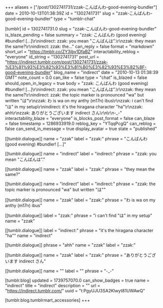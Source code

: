 +++
aliases = ["/post/1302741731/zzak-こんばんわ-good-evening-bundler"]
date = 2010-10-13T01:38:39Z
id = "1302741731"
slug = "zzak-こんばんわ-good-evening-bundler"
type = "tumblr-chat"

[tumblr]
id = 1302741731.0
slug = "zzak-こんばんわ-good-evening-bundler"
is_blaze_pending = false
summary = "zzak: こんばんわ (good evening) #bundler! [...]\r\nindirect: zzak: you mean \"こんばんは”.\r\nzzak: they mean the same?\r\nindirect: zzak: the..."
can_reply = false
format = "markdown"
short_url = "https://tmblr.co/ZY3jby1DfaBZ"
interactability_reblog = "everyone"
id_string = "1302741731"
post_url = "https://indirect.tumblr.com/post/1302741731/zzak-%E3%81%93%E3%82%93%E3%81%B0%E3%82%93%E3%82%8F-good-evening-bundler"
blog_name = "indirect"
date = "2010-10-13 01:38:39 GMT"
note_count = 0.0
can_like = false
type = "chat"
is_blazed = false
should_open_in_legacy = true
body = "zzak: こんばんわ (good evening) #bundler! [...]\r\nindirect: zzak: you mean \"こんばんは”.\r\nzzak: they mean the same?\r\nindirect: zzak: the topic marker is pronounced \"wa\" but written \"は\"\r\nzzak: わ is wa on my anthy (m17n) ibus\r\nzzak: i can't find \"は\" in my setup\r\nindirect: it's the hiragana character \"ha\"\r\nzzak: ahh\r\nzzak: ありがとうございます indirect さん\r\n\r\n-_-"
interactability_blaze = "everyone"
is_blocks_post_format = false
can_blaze = false
timestamp = 1286933919.0
reblog_key = "YTqqPcgQ"
can_reblog = false
can_send_in_message = true
display_avatar = true
state = "published"

[[tumblr.dialogue]]
name = "zzak"
label = "zzak:"
phrase = "こんばんわ (good evening) #bundler! [...]"

[[tumblr.dialogue]]
name = "indirect"
label = "indirect:"
phrase = "zzak: you mean \"こんばんは”."

[[tumblr.dialogue]]
name = "zzak"
label = "zzak:"
phrase = "they mean the same?"

[[tumblr.dialogue]]
name = "indirect"
label = "indirect:"
phrase = "zzak: the topic marker is pronounced \"wa\" but written \"は\""

[[tumblr.dialogue]]
name = "zzak"
label = "zzak:"
phrase = "わ is wa on my anthy (m17n) ibus"

[[tumblr.dialogue]]
label = "zzak:"
phrase = "i can't find \"は\" in my setup"
name = "zzak"

[[tumblr.dialogue]]
label = "indirect:"
phrase = "it's the hiragana character \"ha\""
name = "indirect"

[[tumblr.dialogue]]
phrase = "ahh"
name = "zzak"
label = "zzak:"

[[tumblr.dialogue]]
name = "zzak"
label = "zzak:"
phrase = "ありがとうございます indirect さん"

[[tumblr.dialogue]]
name = ""
label = ""
phrase = "-_-"

[tumblr.blog]
updated = 1739757070.0
can_show_badges = true
name = "indirect"
title = "indirect"
description = ""
url = "https://indirect.tumblr.com/"
uuid = "t:PgyUJU3SA2Klwyt81UWAwQ"

[tumblr.blog.tumblrmart_accessories]
+++
